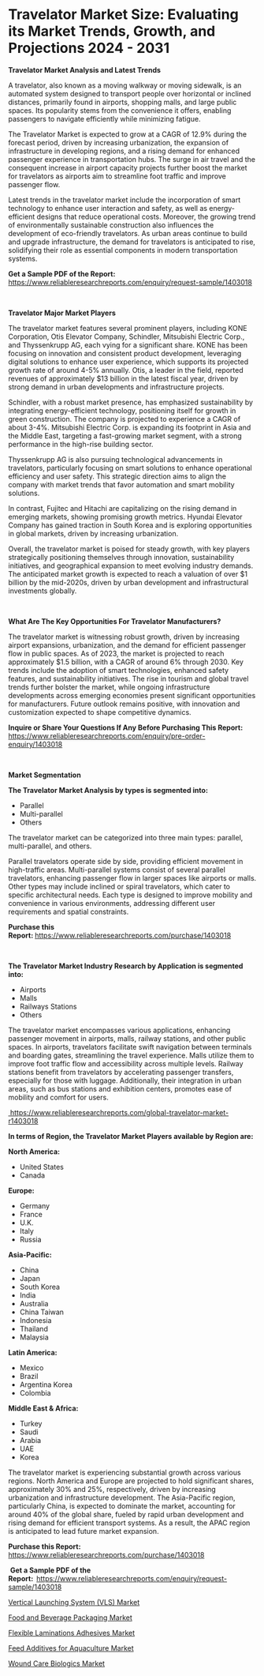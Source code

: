 <p><h1>Travelator Market Size: Evaluating its Market Trends, Growth, and Projections 2024 - 2031</h1></p><p><strong>Travelator Market Analysis and Latest Trends</strong></p>
<p><p>A travelator, also known as a moving walkway or moving sidewalk, is an automated system designed to transport people over horizontal or inclined distances, primarily found in airports, shopping malls, and large public spaces. Its popularity stems from the convenience it offers, enabling passengers to navigate efficiently while minimizing fatigue.</p><p>The Travelator Market is expected to grow at a CAGR of 12.9% during the forecast period, driven by increasing urbanization, the expansion of infrastructure in developing regions, and a rising demand for enhanced passenger experience in transportation hubs. The surge in air travel and the consequent increase in airport capacity projects further boost the market for travelators as airports aim to streamline foot traffic and improve passenger flow.</p><p>Latest trends in the travelator market include the incorporation of smart technology to enhance user interaction and safety, as well as energy-efficient designs that reduce operational costs. Moreover, the growing trend of environmentally sustainable construction also influences the development of eco-friendly travelators. As urban areas continue to build and upgrade infrastructure, the demand for travelators is anticipated to rise, solidifying their role as essential components in modern transportation systems.</p></p>
<p><strong>Get a Sample PDF of the Report:&nbsp;</strong> <a href="https://www.reliableresearchreports.com/enquiry/request-sample/1403018?utm_campaign=5&utm_medium=2&utm_source=Github&utm_content=ia&utm_term=30102024&utm_id=travelator">https://www.reliableresearchreports.com/enquiry/request-sample/1403018</a></p>
<p>&nbsp;</p>
<p><strong>Travelator Major Market Players</strong></p>
<p><p>The travelator market features several prominent players, including KONE Corporation, Otis Elevator Company, Schindler, Mitsubishi Electric Corp., and Thyssenkrupp AG, each vying for a significant share. KONE has been focusing on innovation and consistent product development, leveraging digital solutions to enhance user experience, which supports its projected growth rate of around 4-5% annually. Otis, a leader in the field, reported revenues of approximately $13 billion in the latest fiscal year, driven by strong demand in urban developments and infrastructure projects.</p><p>Schindler, with a robust market presence, has emphasized sustainability by integrating energy-efficient technology, positioning itself for growth in green construction. The company is projected to experience a CAGR of about 3-4%. Mitsubishi Electric Corp. is expanding its footprint in Asia and the Middle East, targeting a fast-growing market segment, with a strong performance in the high-rise building sector.</p><p>Thyssenkrupp AG is also pursuing technological advancements in travelators, particularly focusing on smart solutions to enhance operational efficiency and user safety. This strategic direction aims to align the company with market trends that favor automation and smart mobility solutions.</p><p>In contrast, Fujitec and Hitachi are capitalizing on the rising demand in emerging markets, showing promising growth metrics. Hyundai Elevator Company has gained traction in South Korea and is exploring opportunities in global markets, driven by increasing urbanization.</p><p>Overall, the travelator market is poised for steady growth, with key players strategically positioning themselves through innovation, sustainability initiatives, and geographical expansion to meet evolving industry demands. The anticipated market growth is expected to reach a valuation of over $1 billion by the mid-2020s, driven by urban development and infrastructural investments globally.</p></p>
<p>&nbsp;</p>
<p><strong>What Are The Key Opportunities For Travelator Manufacturers?</strong></p>
<p><p>The travelator market is witnessing robust growth, driven by increasing airport expansions, urbanization, and the demand for efficient passenger flow in public spaces. As of 2023, the market is projected to reach approximately $1.5 billion, with a CAGR of around 6% through 2030. Key trends include the adoption of smart technologies, enhanced safety features, and sustainability initiatives. The rise in tourism and global travel trends further bolster the market, while ongoing infrastructure developments across emerging economies present significant opportunities for manufacturers. Future outlook remains positive, with innovation and customization expected to shape competitive dynamics.</p></p>
<p><strong>Inquire or Share Your Questions If Any Before Purchasing This Report:</strong> <a href="https://www.reliableresearchreports.com/enquiry/pre-order-enquiry/1403018?utm_campaign=5&utm_medium=2&utm_source=Github&utm_content=ia&utm_term=30102024&utm_id=travelator">https://www.reliableresearchreports.com/enquiry/pre-order-enquiry/1403018</a></p>
<p>&nbsp;</p>
<p><strong>Market Segmentation</strong></p>
<p><strong>The Travelator Market Analysis by types is segmented into:</strong></p>
<p><ul><li>Parallel</li><li>Multi-parallel</li><li>Others</li></ul></p>
<p><p>The travelator market can be categorized into three main types: parallel, multi-parallel, and others. </p><p>Parallel travelators operate side by side, providing efficient movement in high-traffic areas. Multi-parallel systems consist of several parallel travelators, enhancing passenger flow in larger spaces like airports or malls. Other types may include inclined or spiral travelators, which cater to specific architectural needs. Each type is designed to improve mobility and convenience in various environments, addressing different user requirements and spatial constraints.</p></p>
<p><strong>Purchase this Report:&nbsp;</strong><a href="https://www.reliableresearchreports.com/purchase/1403018?utm_campaign=5&utm_medium=2&utm_source=Github&utm_content=ia&utm_term=30102024&utm_id=travelator">https://www.reliableresearchreports.com/purchase/1403018</a></p>
<p>&nbsp;</p>
<p><strong>The Travelator Market Industry Research by Application is segmented into:</strong></p>
<p><ul><li>Airports</li><li>Malls</li><li>Railways Stations</li><li>Others</li></ul></p>
<p><p>The travelator market encompasses various applications, enhancing passenger movement in airports, malls, railway stations, and other public spaces. In airports, travelators facilitate swift navigation between terminals and boarding gates, streamlining the travel experience. Malls utilize them to improve foot traffic flow and accessibility across multiple levels. Railway stations benefit from travelators by accelerating passenger transfers, especially for those with luggage. Additionally, their integration in urban areas, such as bus stations and exhibition centers, promotes ease of mobility and comfort for users.</p></p>
<p><a href="https://www.reliableresearchreports.com/global-travelator-market-r1403018?utm_campaign=5&utm_medium=2&utm_source=Github&utm_content=ia&utm_term=30102024&utm_id=travelator">&nbsp;https://www.reliableresearchreports.com/global-travelator-market-r1403018</a></p>
<p><strong>In terms of Region, the Travelator Market Players available by Region are:</strong></p>
<p>
    <p> <strong> North America: </strong>
        <ul>
            <li>United States</li>
            <li>Canada</li>
        </ul>
        </p> 
    <p> <strong> Europe: </strong>
        <ul>
            <li>Germany</li>
            <li>France</li>
            <li>U.K.</li>
            <li>Italy</li>
            <li>Russia</li>
        </ul>
        </p> 
    <p> <strong> Asia-Pacific: </strong>
        <ul>
            <li>China</li>
            <li>Japan</li>
            <li>South Korea</li>
            <li>India</li>
            <li>Australia</li>
            <li>China Taiwan</li>
            <li>Indonesia</li>
            <li>Thailand</li>
            <li>Malaysia</li>
        </ul>
        </p> 
    <p> <strong> Latin America: </strong>
        <ul>
            <li>Mexico</li>
            <li>Brazil</li>
            <li>Argentina Korea</li>
            <li>Colombia</li>
        </ul>
        </p> 
    <p> <strong> Middle East & Africa: </strong>
        <ul>
            <li>Turkey</li>
            <li>Saudi</li>
            <li>Arabia</li>
            <li>UAE</li>
            <li>Korea</li>
        </ul>
    </p>
    </p>
<p><p>The travelator market is experiencing substantial growth across various regions. North America and Europe are projected to hold significant shares, approximately 30% and 25%, respectively, driven by increasing urbanization and infrastructure development. The Asia-Pacific region, particularly China, is expected to dominate the market, accounting for around 40% of the global share, fueled by rapid urban development and rising demand for efficient transport systems. As a result, the APAC region is anticipated to lead future market expansion.</p></p>
<p><strong>Purchase this Report: </strong><a href="https://www.reliableresearchreports.com/purchase/1403018?utm_campaign=5&utm_medium=2&utm_source=Github&utm_content=ia&utm_term=30102024&utm_id=travelator">https://www.reliableresearchreports.com/purchase/1403018</a></p>
<p>&nbsp;<strong>Get a Sample PDF of the Report:&nbsp;&nbsp;</strong><a href="https://www.reliableresearchreports.com/enquiry/request-sample/1403018?utm_campaign=5&utm_medium=2&utm_source=Github&utm_content=ia&utm_term=30102024&utm_id=travelator">https://www.reliableresearchreports.com/enquiry/request-sample/1403018</a></p>
<p><strong></strong></p>
<p><p><a href="https://issuu.com/reportprime-2/docs/vertical-launching-system-vls-marke_334e199dcdaf61?utm_campaign=5&utm_medium=2&utm_source=Github&utm_content=ia&utm_term=30102024&utm_id=travelator">Vertical Launching System (VLS) Market</a></p><p><a href="https://www.linkedin.com/pulse/future-innovation-global-food-beverage-packaging-market-growth-jcppf?utm_campaign=5&utm_medium=2&utm_source=Github&utm_content=ia&utm_term=30102024&utm_id=travelator">Food and Beverage Packaging Market</a></p><p><a href="https://github.com/HeatherFernandez476/Market-Research-Report-List-1/blob/main/flexible-laminations-adhesives-market.md?utm_campaign=5&utm_medium=2&utm_source=Github&utm_content=ia&utm_term=30102024&utm_id=travelator">Flexible Laminations Adhesives Market</a></p><p><a href="https://github.com/kathiestrine5ty/Market-Research-Report-List-1/blob/main/feed-additives-for-aquaculture-market.md?utm_campaign=5&utm_medium=2&utm_source=Github&utm_content=ia&utm_term=30102024&utm_id=travelator">Feed Additives for Aquaculture Market</a></p><p><a href="https://www.linkedin.com/pulse/evaluating-wound-care-biologics-market-trends-growth-opportunities-jtxbe?utm_campaign=5&utm_medium=2&utm_source=Github&utm_content=ia&utm_term=30102024&utm_id=travelator">Wound Care Biologics Market</a></p></p>